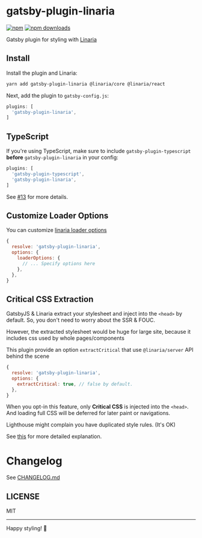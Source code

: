 # gatsby-plugin-linaria

[![npm](https://img.shields.io/npm/v/gatsby-plugin-linaria)](https://npm.im/gatsby-plugin-linaria)
[![npm downloads](https://img.shields.io/npm/dm/gatsby-plugin-linaria)](https://npm.im/gatsby-plugin-linaria)

Gatsby plugin for styling with [Linaria](https://linaria.dev/)

## Install

Install the plugin and Linaria:

```bash
yarn add gatsby-plugin-linaria @linaria/core @linaria/react
```

Next, add the plugin to `gatsby-config.js`:

```js
plugins: [
  'gatsby-plugin-linaria',
]
```

## TypeScript

If you're using TypeScript, make sure to include `gatsby-plugin-typescript` **before** `gatsby-plugin-linaria` in your config:

```js
plugins: [
  'gatsby-plugin-typescript',
  'gatsby-plugin-linaria',
]
```

See [#13](https://github.com/cometkim/gatsby-plugin-linaria/issues/13#issuecomment-633154216) for more details.

## Customize Loader Options

You can customize [linaria loader options](https://github.com/callstack/linaria/blob/master/docs/BUNDLERS_INTEGRATION.md#options)

```js
{
  resolve: 'gatsby-plugin-linaria',
  options: {
    loaderOptions: {
      // ... Specify options here
    },
  },
}
```

## Critical CSS Extraction

GatsbyJS & Linaria extract your stylesheet and inject into the `<head>` by default. So, you don't need to worry about the SSR & FOUC.

However, the extracted stylesheet would be huge for large site, because it includes css used by whole pages/components

This plugin provide an option `extractCritical` that use `@linaria/server` API behind the scene

```js
{
  resolve: 'gatsby-plugin-linaria',
  options: {
    extractCritical: true, // false by default.
  },
}
```

When you opt-in this feature, only **Critical CSS** is injected into the `<head>`. And loading full CSS will be deferred for later paint or navigations.

Lighthouse might complain you have duplicated style rules. (It's OK)

See [this](https://github.com/cometkim/gatsby-plugin-linaria/issues/94#issuecomment-654760281) for more detailed explanation.

# Changelog

See [CHANGELOG.md](CHANGELOG.md)

## LICENSE

MIT

----

Happy styling! :art:
